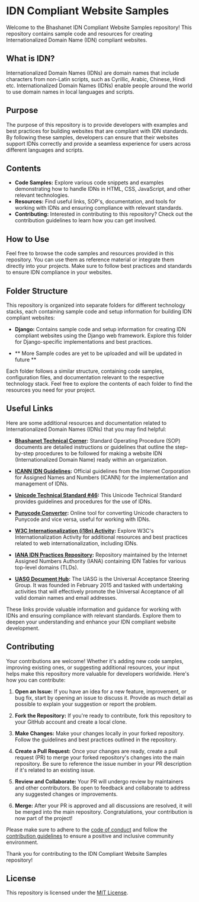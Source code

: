 # IDN Compliant Website Samples

Welcome to the Bhashanet IDN Compliant Website Samples repository! This repository contains sample code and resources for creating Internationalized Domain Name (IDN) compliant websites.

## What is IDN?

Internationalized Domain Names (IDNs) are domain names that include characters from non-Latin scripts, such as Cyrillic, Arabic, Chinese, Hindi etc. Internationalized Domain Names (IDNs) enable people around the world to use domain names in local languages and scripts.

## Purpose

The purpose of this repository is to provide developers with examples and best practices for building websites that are compliant with IDN standards. By following these samples, developers can ensure that their websites support IDNs correctly and provide a seamless experience for users across different languages and scripts.

## Contents

- **Code Samples:** Explore various code snippets and examples demonstrating how to handle IDNs in HTML, CSS, JavaScript, and other relevant technologies.
- **Resources:** Find useful links, SOP's, documentation, and tools for working with IDNs and ensuring compliance with relevant standards.
- **Contributing:** Interested in contributing to this repository? Check out the contribution guidelines to learn how you can get involved.

## How to Use

Feel free to browse the code samples and resources provided in this repository. You can use them as reference material or integrate them directly into your projects. Make sure to follow best practices and standards to ensure IDN compliance in your websites.

## Folder Structure

This repository is organized into separate folders for different technology stacks, each containing sample code and setup information for building IDN compliant websites:

- **Django:** Contains sample code and setup information for creating IDN compliant websites using the Django web framework. Explore this folder for Django-specific implementations and best practices.

- ** More Sample codes are yet to be uploaded and will be updated in future **

Each folder follows a similar structure, containing code samples, configuration files, and documentation relevant to the respective technology stack. Feel free to explore the contents of each folder to find the resources you need for your project.


## Useful Links

Here are some additional resources and documentation related to Internationalized Domain Names (IDNs) that you may find helpful:

- **[Bhashanet Technical Corner](https://bhashanet.in/sop_document_page):** Standard Operating Procedure (SOP) documents are detailed instructions or guidelines that outline the step-by-step procedures to be followed for making a website IDN (Internationalized Domain Name) ready within an organization.

- **[ICANN IDN Guidelines](https://www.icann.org/resources/pages/idn-guidelines-2013-08-21-en):** Official guidelines from the Internet Corporation for Assigned Names and Numbers (ICANN) for the implementation and management of IDNs.
  
- **[Unicode Technical Standard #46](https://unicode.org/reports/tr46/):** This Unicode Technical Standard provides guidelines and procedures for the use of IDNs.

- **[Punycode Converter](https://www.punycoder.com/):** Online tool for converting Unicode characters to Punycode and vice versa, useful for working with IDNs.

- **[W3C Internationalization (i18n) Activity](https://www.w3.org/International/):** Explore W3C's Internationalization Activity for additional resources and best practices related to web internationalization, including IDNs.

- **[IANA IDN Practices Repository](https://www.iana.org/domains/idn-tables):** Repository maintained by the Internet Assigned Numbers Authority (IANA) containing IDN Tables for various top-level domains (TLDs).

- **[UASG Document Hub](https://uasg.tech/document-hub/):** The UASG is the Universal Acceptance Steering Group. It was founded in February 2015 and tasked with undertaking activities that will effectively promote the Universal Acceptance of all valid domain names and email addresses.

These links provide valuable information and guidance for working with IDNs and ensuring compliance with relevant standards. Explore them to deepen your understanding and enhance your IDN compliant website development.


## Contributing

Your contributions are welcome! Whether it's adding new code samples, improving existing ones, or suggesting additional resources, your input helps make this repository more valuable for developers worldwide. Here's how you can contribute:

1. **Open an Issue:** If you have an idea for a new feature, improvement, or bug fix, start by opening an issue to discuss it. Provide as much detail as possible to explain your suggestion or report the problem.

2. **Fork the Repository:** If you're ready to contribute, fork this repository to your GitHub account and create a local clone.

3. **Make Changes:** Make your changes locally in your forked repository. Follow the guidelines and best practices outlined in the repository.

4. **Create a Pull Request:** Once your changes are ready, create a pull request (PR) to merge your forked repository's changes into the main repository. Be sure to reference the issue number in your PR description if it's related to an existing issue.

5. **Review and Collaborate:** Your PR will undergo review by maintainers and other contributors. Be open to feedback and collaborate to address any suggested changes or improvements.

6. **Merge:** After your PR is approved and all discussions are resolved, it will be merged into the main repository. Congratulations, your contribution is now part of the project!

Please make sure to adhere to the [code of conduct](CODE_OF_CONDUCT.md) and follow the [contribution guidelines](CONTRIBUTING.md) to ensure a positive and inclusive community environment.

Thank you for contributing to the IDN Compliant Website Samples repository!

## License

This repository is licensed under the [MIT License](LICENSE).
